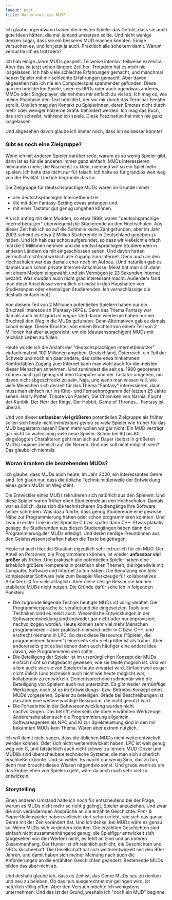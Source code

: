 ```yaml
---
layout: post
title: Warum noch ein MUD?
---
```


Ich glaube, irgendwann haben die meisten Spieler das Gefühl, dass sie auch gute Ideen hätten, die mal jemand umsetzen sollte. Und nicht wenige denken sogar, dass sie ein besseres MUD machen könnten. Einige versuchen es, und ich jetzt ja auch. Praktisch alle scheitern damit. Warum versuche ich es trotzdem?

Ich hab einige Jahre MUDs gespielt. Teilweise intensiv, teilweise exzessiv. Aber das ist jetzt schon längere Zeit her. Trotzdem hat es mich nie losgelassen. Ich hab viele schlechte Erfahrungen gemacht, und manchmal haben Spieler mit mir schlechte Erfahrungen gemacht. Aber davon abgesehen hab ich nie ein Computerspiel spannender gefunden. Diese ganzen bebilderten Spiele, seien es RPGs oder auch irgendwas anderes, MMOs oder Singleplayer, die nehmen mir einfach zu viel ab. Ich mag es, wie meine Phantasie den Text bebildert, der vor mir durch das Terminal-Fenster scrollt. Und ich mag den Kontakt zu SpielerInnen, deren Emotes nicht durch mehr oder weniger hölzerne Grafik behindert werden. Ich mag das Buch, das sich schreibt, während ich spiele. Diese Faszination hat mich nie ganz losgelassen.

Und abgesehen davon glaube ich immer noch, dass ich es besser könnte!

### Gibt es noch eine Zielgruppe?

Wenn ich mit anderen Spieler darüber rede, warum es so wenig Spieler gibt, dann ist es für die anderen immer ganz einfach: MUDs interessieren niemanden mehr, die Nische ist zu klein, niemand will so ein Spiel mehr spielen. Ich halte das nicht nur für falsch. Ich halte es für grandios weit weg von der Realität. Und ich begründe das so:

Die Zielgruppe für deutschsprachige MUDs waren im Grunde immer
- alle deutschsprachigen Internetbenutzer
- die mit dem Fantasy-Setting etwas anfangen und
- mit einer Tastatur gut genug umgehen können.

Als ich anfing mit dem Mudden, so etwa 1999, waren "deutschsprachige Internetbenutzer" überwiegend die Studierende an den Hochschulen. Aus dieser Zeit hab ich so auf die Schnelle keine Zahl gefunden, aber im Jahr 2003 scheint es etwa 2 Million Studierende in Deutschland gegeben zu haben. Und ich hab das schon aufgerundet, so dass wir vielleicht einfach mal die 2 Millionen nehmen und die deutschsprachigen Studierenden in anderen Ländern da mit eingeschlossen sehen. Und davon hatten vermutlich nichtmal wirklich alle Zugang zum Internet. Denn auch an den Hochschulen war das damals eher noch im Aufbau. (Und natürlich gab es damals auch schon private Internet-Anschlüsse. Meist hat man sich dann mit einem Modem eingewählt und ein Vermögen je 23 Sekunden Internet bezahlt. Was _mudden_ auch nicht grad interessant macht. Außerdem fand man diese Anschlüsse vermutlich eh meist in den Haushalten von Studierenden oder ehemaligen Studierenden. Ich vernachlässige die deshalb einfach mal.)

Von diesem Teil von 2 Millionen potentiellen Spielern haben nur ein Bruchteil Interesse an (Fantasy-)RPGs. Denn das Thema Fantasy war damals auch nicht grad *en vogue*. Und davon wiederum haben nur ein Bruchteil den Weg in die MUDs gefunden. Denn Alternativen gab es damals schon einige. Dieser Bruchteil von einem Bruchteil von einem Teil von 2 Millionen hat aber ausgereicht, um die (deutschsprachigen) MUDs mit reichlich Leben zu füllen.

Heute würde ich die Anzahl der "deutschsprachigen Internetbenutzer" einfach mal mit 100 Millionen angeben. Deutschland, Österreich, ein Teil der Schweiz und noch ein paar andere, das sollte etwa hinkommen. Komfortablen Zugang zum Internet kann man wohl auch für die meisten dieser Menschen annehmen. Und zumindest die seit ca. 1980 geborenen können auch gut genug mit dem Computer und der Tastatur umgehen, um davon nicht abgeschreckt zu sein. Naja, und wenn man wissen will, wie viele Menschen sich derzeit für das Thema "Fantasy" interessieren, dann muss man einfach nur ins Kino- und Fernsehprogramm der letzten 25 Jahre sehen: Harry Potter, Tribute von Panem, Die Chroniken von Narnia, Flucht der Karibik, Der Herr der Ringe, Der Hobbit, Game of Thrones... Fantasy ist überall.

Und von dieser **unfassbar viel größeren** potentiellen Zielgruppe als früher sollen sich heute nicht _mindestens genau so viele_ Spieler wie früher für das MUD begeistern lassen? Denn mehr wollen wir gar nicht. Ein MUD verträgt gar nicht so wahnsinnig viele neue Spieler. Schon bei 60 bis 80 eingeloggten Charakteren geht man sich auf Dauer (selbst in größeren MUDs) ingame ziemlich auf die Nerven. Und das soll nicht möglich sein? Das glaube ich niemals.

### Woran kranken die bestehenden MUDs?

Ich glaube, dass MUDs auch heute, im Jahr 2020, ein interessantes Genre sind. Ich glaub nur, dass die übliche Technik mittlerweile der Entwicklung eines guten MUDs im Weg steht.

Die Entwickler eines MUDs rekrutieren sich natürlich aus den Spielern. Und diese Spieler waren früher eben Studierende an den Hochschulen. Damals war es üblich, dass sich die technischeren Studiengänge ihre Software selber schreiben. Was dazu führte, dass genug Studierende eine gewisse Nähe zur Programmierung hatten oder schon programmieren konnten. Und zwar in erster Linie in der Sprache C bzw. später dann C++. Etwas plakativ gesagt: die Studierenden aus diesen Studiengängen haben dann die Programmierung der MUDs erledigt. Und deren nerdige Freundinnen aus den Geisteswissenschaften haben die Texte  beigetragen.

Heute ist auch hier die Situation eigentlich sehr erfreulich für ein MUD. Der Anteil an Personen, die Programmieren können, ist wieder **unfassbar viel größer** als früher. Und praktisch alle potentiellen Spieler haben eine erheblich größere Kompetenz in praktisch allen Themen, die irgendwie mit Computer, Software und Internet zu tun haben. Die Benutzung von teils komplexester Software (wie zum Beispiel Werkzeuge für kollaboratives Arbeiten) ist für viele alltäglich. Aber diese riesige Ressource können etablierte MUDs nicht nutzen. Die Gründe dafür sehe ich in folgenden Punkten:

- Die zugrunde liegende Technik heutiger MUDs ist völlig veraltet. Die Programmiersprache ist veraltet und die eingesetzten Tools und Techniken sind es meist auch. Wesentliche Entwicklungen in der Softwareentwicklung sind entweder gar nicht oder nur improvisiert nachvollzogen worden. Heute können sehr viel mehr Menschen programmieren - aber praktisch niemand mehr in C bzw. C++, und erstrecht niemand in LPC. So dass diese Ressource ("Spieler, die programmieren können") einerseits sehr viel größer ist als früher. Aber andererseits gibt es bei denen dann auch häufiger eine andere Idee davon, wie Programmieren sein sollte.
- Die Beteiligung der Spieler ist im ursprünglichen Konzept der MUDs einfach nicht so mitgedacht gewesen, wie sie heute möglich ist. Und vor allem auch: wie sie von Spielern heute erwartet wird. Einfach weil es gar nicht üblich (und technisch auch nicht wie heute möglich) war, kollaborativ zu entwickeln. Dementsprechend rudimentär wird die Beteiligung von Spielern auch nur unterstützt. Es gibt weder vernünftige Werkzeuge, noch ist es im Entwicklungs- bzw. Betriebs-Konzept eines MUDs vorgesehen, Spieler zu beteiligen. Grade bei Beschreibungen ist das aber eine weitere wichtige Ressource, die nicht genutzt wird.
- Die Fortschritte in der Softwareentwicklung wurden nicht nachvollzogen. Das betrifft einerseits die oben erwähnten Werkzeuge. Andererseits aber auch die Programmierung allgemein. Softwareagenten als NPC und KI zur Spielsteuerung sind in den mir bekannten MUDs kein Thema. Wären aber extrem nützlich.

Ich will damit nicht sagen, dass die üblichen MUDs nicht weiterentwickelt werden können. Oder sich nicht weiterentwickelt haben. LPC ist weit genug weg von C, und tatsächlich auch nicht schwer zu lernen. MUD-Driver und MUDlib sind überschaubare technische Systeme, die man sich sicherlich erschließen könnte. Und so weiter. Es macht nur wenig Sinn, das zu tun, denn man braucht dieses Wissen nirgendwo sonst. Und grade wenn es um das Einbeziehen von Spielern geht, wäre da auch noch sehr viel zu entwickeln.  

### Storytelling

Einen anderen Umstand halte ich noch für entscheidend bei der Frage, warum es MUDs nicht mehr so richtig gelingt, Spieler anzuziehen. Und zwar die sich verändernden Ansprüche an die erzählte Geschichte. _Pen- & Paper_-Rollenspieler haben vielleicht dort schon erlebt, wie sich das ganze Genre mit der Zeit verändert hat. Und ich denke, bei MUDs wäre es genau so. Wenn MUDs sich verändern könnten. Die erzählten Geschichten sind einfach nicht zusammenhängend genug, die Spielfigur entwickelt sich (abgesehen von den Werten) nicht, es fehlt an Sinn und an inneren Zusammenhang. Der Humor ist oft reichlich schlicht, die Geschichten und NPCs klischeehaft. Die Gesellschaft hat sich weiterentwickelt seit den 90er Jahren, und damit haben sich meiner Meinung nach auch die Anforderungen an die erzählten Geschichten geändert. Bestehende MUDs bilden das aber nicht ab.

Und deshalb glaube ich, dass es Zeit ist, das Genre MUDs neu zu denken und neu zu beleben. Ob das nun ausgerechnet mir gelingen wird, ist natürlich völlig offen. Aber den Versuch möchte ich wenigstens unternehmen. Und das ist der Grund, weshalb ich "noch ein MUD" beginne.

